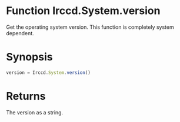 # Function Irccd.System.version

Get the operating system version. This function is completely system dependent.

# Synopsis

```javascript
version = Irccd.System.version()
```

# Returns

The version as a string.

